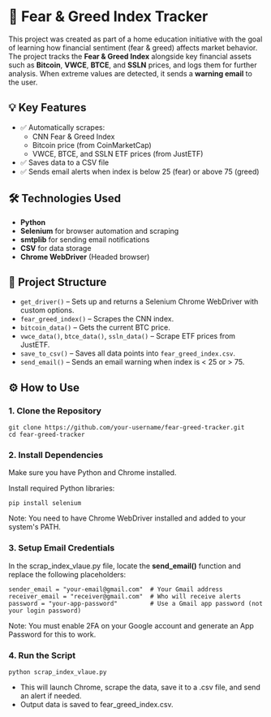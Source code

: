 # 🧠 Fear & Greed Index Tracker

This project was created as part of a home education initiative with the goal of learning how financial sentiment (fear & greed) affects market behavior. The project tracks the **Fear & Greed Index** alongside key financial assets such as **Bitcoin**, **VWCE**, **BTCE**, and **SSLN** prices, and logs them for further analysis. When extreme values are detected, it sends a **warning email** to the user.

## 💡 Key Features

- ✅ Automatically scrapes:
  - CNN Fear & Greed Index
  - Bitcoin price (from CoinMarketCap)
  - VWCE, BTCE, and SSLN ETF prices (from JustETF)
- ✅ Saves data to a CSV file
- ✅ Sends email alerts when index is below 25 (fear) or above 75 (greed)

## 🛠️ Technologies Used

- **Python**
- **Selenium** for browser automation and scraping
- **smtplib** for sending email notifications
- **CSV** for data storage
- **Chrome WebDriver** (Headed browser)

## 🧩 Project Structure

- `get_driver()` – Sets up and returns a Selenium Chrome WebDriver with custom options.
- `fear_greed_index()` – Scrapes the CNN index.
- `bitcoin_data()` – Gets the current BTC price.
- `vwce_data()`, `btce_data()`, `ssln_data()` – Scrape ETF prices from JustETF.
- `save_to_csv()` – Saves all data points into `fear_greed_index.csv`.
- `send_email()` – Sends an email warning when index is < 25 or > 75.

## ⚙️ How to Use

### 1. Clone the Repository

```
git clone https://github.com/your-username/fear-greed-tracker.git
cd fear-greed-tracker
```
### 2. Install Dependencies
Make sure you have Python and Chrome installed.

Install required Python libraries:
```
pip install selenium
```
Note: You need to have Chrome WebDriver installed and added to your system's PATH.

### 3. Setup Email Credentials
In the scrap_index_vlaue.py file, locate the **send_email()** function and replace the following placeholders:

```
sender_email = "your-email@gmail.com"  # Your Gmail address
receiver_email = "receiver@gmail.com"  # Who will receive alerts
password = "your-app-password"         # Use a Gmail app password (not your login password)
```
Note: You must enable 2FA on your Google account and generate an App Password for this to work.

### 4. Run the Script
```
python scrap_index_vlaue.py
```

- This will launch Chrome, scrape the data, save it to a .csv file, and send an alert if needed.
- Output data is saved to fear_greed_index.csv.

